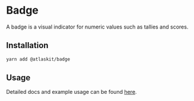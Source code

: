 # Badge

A badge is a visual indicator for numeric values such as tallies and scores.

## Installation

```sh
yarn add @atlaskit/badge
```

## Usage

Detailed docs and example usage can be found [here](https://atlassian.design/components/badge/).
